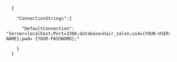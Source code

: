       {        
                                                                                                                
        "ConnectionStrings":{ 
                                                                                                               
          "DefaultConnection": "Server=localhost;Port=3306;database=hair_salon;uid={YOUR-USER-NAME};pwd= {YOUR-PASSWORD};"    

        }                                                                                                                                                                                                               
      }                                      